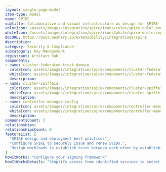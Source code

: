 ```yaml
---
layout: single-page-model
item-type: model
name: SPIRE
subtitle: Collaborative and visual infrastructure as design for SPIRE
colorIcon: /assets/images/integration/spire/icons/color/spire-color.svg
whiteIcon: /assets/images/integration/spire/icons/white/spire-white.svg
docURL: https://docs.meshery.io/extensibility/integrations/spire
description: 
category: Security & Compliance
subcategory: Key Management
registrant: Artifact Hub
components: 
- name: cluster-federated-trust-domain
  colorIcon: assets/images/integration/spire/components/cluster-federated-trust-domain/icons/color/cluster-federated-trust-domain-color.svg
  whiteIcon: assets/images/integration/spire/components/cluster-federated-trust-domain/icons/white/cluster-federated-trust-domain-white.svg
  description: 
- name: cluster-spiffeid
  colorIcon: assets/images/integration/spire/components/cluster-spiffeid/icons/color/cluster-spiffeid-color.svg
  whiteIcon: assets/images/integration/spire/components/cluster-spiffeid/icons/white/cluster-spiffeid-white.svg
  description: 
- name: controller-manager-config
  colorIcon: assets/images/integration/spire/components/controller-manager-config/icons/color/controller-manager-config-color.svg
  whiteIcon: assets/images/integration/spire/components/controller-manager-config/icons/white/controller-manager-config-white.svg
  description: 
componentsCount: 3
relationships: 
relationshipsCount: 0
featureList: [
  "SPIRE design and deployment best practices",
  "Configure SPIRE to securely issue and renew SVIDs.",
  "Design workloads to establish trust between each other by establishing an mTLS connection or by signing and verifying a JWT token."
]
howItWorks: "Configure your signing framework"
howItWorksDetails: "Simplify access from identified services to secret stores, databases, services meshes and cloud provider services."
---
```

